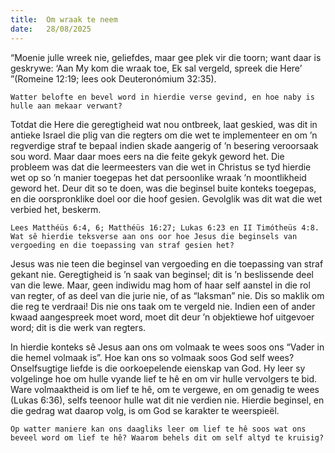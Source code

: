 ```yaml
---
title:  Om wraak te neem
date:   28/08/2025
---
```


“Moenie julle wreek nie, geliefdes, maar gee plek vir die toorn; want daar is geskrywe: ‘Aan My kom die wraak toe, Ek sal vergeld, spreek die Here’ ”(Romeine 12:19; lees ook Deuteronómium 32:35).

`Watter belofte en bevel word in hierdie verse gevind, en hoe naby is hulle aan mekaar verwant?`

Totdat die Here die geregtigheid wat nou ontbreek, laat geskied, was dit in antieke Israel die plig van die regters om die wet te implementeer en om ’n regverdige straf te bepaal indien skade aangerig of ’n besering veroorsaak sou word. Maar daar moes eers na die feite gekyk geword het. Die probleem was dat die leermeesters van die wet in Christus se tyd hierdie wet op so ’n manier toegepas het dat persoonlike wraak ’n moontlikheid geword het. Deur dit so te doen, was die beginsel buite konteks toegepas, en die oorspronklike doel oor die hoof gesien. Gevolglik was dit wat die wet verbied het, beskerm.

`Lees Matthéüs 6:4, 6; Matthéüs 16:27; Lukas 6:23 en II Timótheüs 4:8. Wat sê hierdie teksverse aan ons oor hoe Jesus die beginsels van vergoeding en die toepassing van straf gesien het?`

Jesus was nie teen die beginsel van vergoeding en die toepassing van straf gekant nie. Geregtigheid is ’n saak van beginsel; dit is ’n beslissende deel van die lewe. Maar, geen indiwidu mag hom of haar self aanstel in die rol van regter, of as deel van die jurie nie, of as “laksman” nie. Dis so maklik om die reg te verdraai! Dis nie ons taak om te vergeld nie. Indien een of ander kwaad aangespreek moet word, moet dit deur ’n objektiewe hof uitgevoer word; dit is die werk van regters.

In hierdie konteks sê Jesus aan ons om volmaak te wees soos ons “Vader in die hemel volmaak is”. Hoe kan ons so volmaak soos God self wees? Onselfsugtige liefde is die oorkoepelende eienskap van God. Hy leer sy volgelinge hoe om hulle vyande lief te hê en om vir hulle vervolgers te bid. Ware volmaaktheid is om lief te hê, om te vergewe, en om genadig te wees (Lukas 6:36), selfs teenoor hulle wat dit nie verdien nie. Hierdie beginsel, en die gedrag wat daarop volg, is om God se karakter te weerspieël.

`Op watter maniere kan ons daagliks leer om lief te hê soos wat ons beveel word om lief te hê? Waarom behels dit om self altyd te kruisig?`